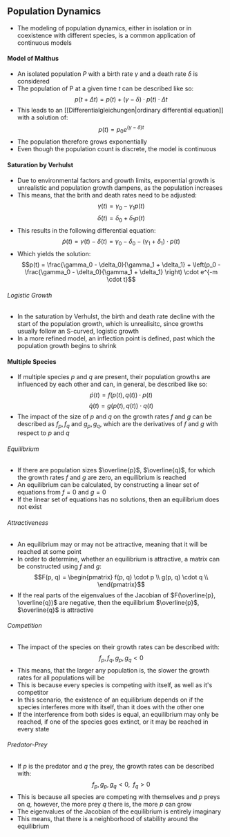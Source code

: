 ## Population Dynamics
- The modeling of population dynamics, either in isolation or in coexistence with different species, is a common application of continuous models 
#### Model of Malthus
- An isolated population $P$ with a birth rate $\gamma$ and a death rate $\delta$ is considered 
- The population of P at a given time $t$ can be described like so:
$$p(t + \Delta t) = p(t) + (\gamma - \delta) \cdot p(t) \cdot \Delta t$$
- This leads to an [[Differentialgleichungen|ordinary differential equation]] with a solution of:
$$p(t) = p_0e^{(\gamma - \delta) t}$$
- The population therefore grows exponentially
- Even though the population count is discrete, the model is continuous
#### Saturation by Verhulst
- Due to environmental factors and growth limits, exponential growth is unrealistic and population growth dampens, as the population increases
- This means, that the brith and death rates need to be adjusted:
$$\gamma(t) = \gamma_0 - \gamma_1p(t)$$
$$\delta(t) = \delta_0 + \delta_1p(t)$$
- This results in the following differential equation:
$$\dot{p}(t) = \gamma(t) - \delta(t) = \gamma_0 - \delta_0 - (\gamma_1 + \delta_1) \cdot p(t)$$
- Which yields the solution:
$$p(t) = \frac{\gamma_0 - \delta_0}{\gamma_1 + \delta_1} + \left(p_0 - \frac{\gamma_0 - \delta_0}{\gamma_1 + \delta_1} \right) \cdot e^{-m \cdot t}$$
###### Logistic Growth
- In the saturation by Verhulst, the birth and death rate decline with the start of the population growth, which is unrealisitc, since growths usually follow an S-curved, logistic growth
- In a more refined model, an inflection point is defined, past which the population growth begins to shrink
#### Multiple Species
- If multiple species $p$ and $q$ are present, their population growths are influenced by each other and can, in general, be described like so:
$$\dot{p}(t) = f(p(t), q(t)) \cdot p(t)$$
$$\dot{q}(t) = g(p(t), q(t)) \cdot q(t)$$
- The impact of the size of $p$ and $q$ on the growth rates $f$ and $g$ can be described as $f_p, f_q$ and $g_p, g_q$, which are the derivatives of $f$ and $g$ with respect to $p$ and $q$
###### Equilibrium
- If there are population sizes $\overline{p}$, $\overline{q}$, for which the growth rates $f$ and $g$ are zero, an equilibrium is reached
- An equilibrium can be calculated, by constructing a linear set of equations from $f = 0$ and $g = 0$
- If the linear set of equations has no solutions, then an equilibrium does not exist
###### Attractiveness
- An equilibrium may or may not be attractive, meaning that it will be reached at some point
- In order to determine, whether an equilibrium is attractive, a matrix can be constructed using $f$ and $g$:
$$F(p, q) = \begin{pmatrix}
f(p, q) \cdot p \\
g(p, q) \cdot q \\
\end{pmatrix}$$
- If the real parts of the eigenvalues of the Jacobian of $F(\overline{p}, \overline{q})$ are negative, then the equilibrium $\overline{p}$, $\overline{q}$ is attractive
###### Competition
- The impact of the species on their growth rates can be described with:
$$f_p, f_q, g_p, g_q < 0$$
- This means, that the larger any population is, the slower the growth rates for all populations will be
- This is because every species is competing with itself, as well as it's competitor
- In this scenario, the existence of an equilibrium depends on if the species interferes more with itself, than it does with the other one
- If the interference from both sides is equal, an equilibrium may only be reached, if one of the species goes extinct, or it may be reached in every state
###### Predator-Prey
- If $p$ is the predator and $q$ the prey, the growth rates can be described with:
$$f_p, g_p, g_q < 0, \; \; f_q > 0$$
- This is because all species are competing with themselves and $p$ preys on $q$, however, the more prey $q$ there is, the more $p$ can grow
- The eigenvalues of the Jacobian of the equilibrium is entirely imaginary
- This means, that there is a neighborhood of stability around the equilibrium